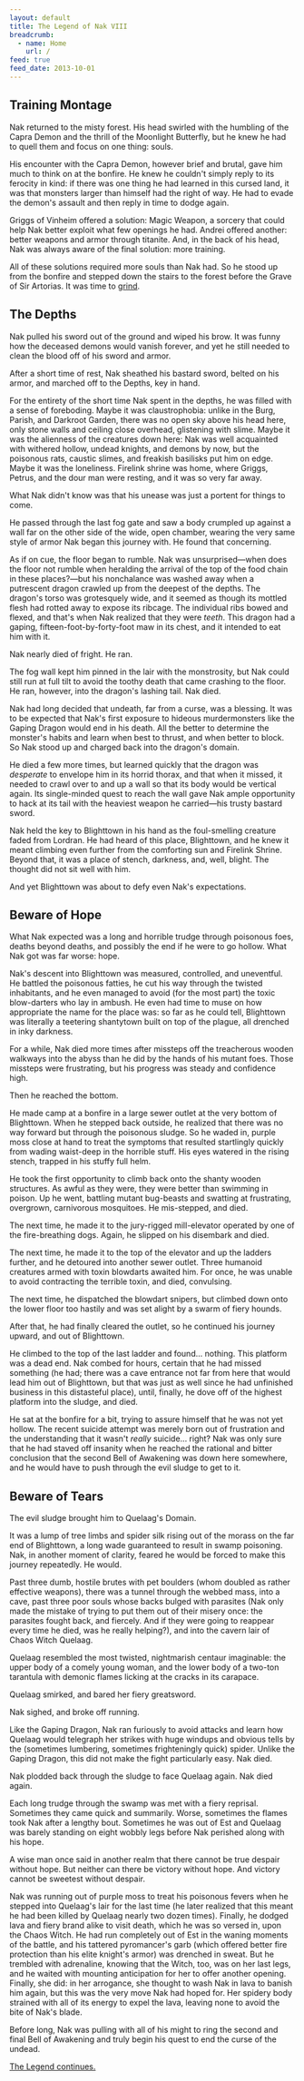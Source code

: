```yaml
---
layout: default
title: The Legend of Nak VIII
breadcrumb:
  - name: Home
    url: /
feed: true
feed_date: 2013-10-01
---
```

## Training Montage

Nak returned to the misty forest.  His head swirled with the humbling of the Capra Demon and the thrill of the Moonlight Butterfly, but he knew he had to quell them and focus on one thing: souls.

His encounter with the Capra Demon, however brief and brutal, gave him much to think on at the bonfire.  He knew he couldn't simply reply to its ferocity in kind: if there was one thing he had learned in this cursed land, it was that monsters larger than himself had the right of way.  He had to evade the demon's assault and then reply in time to dodge again.

Griggs of Vinheim offered a solution: Magic Weapon, a sorcery that could help Nak better exploit what few openings he had.  Andrei offered another: better weapons and armor through titanite.  And, in the back of his head, Nak was always aware of the final solution: more training.

All of these solutions required more souls than Nak had.  So he stood up from the bonfire and stepped down the stairs to the forest before the Grave of Sir Artorias.  It was time to [grind](http://www.youtube.com/watch?v=DP3MFBzMH2o).

## The Depths

Nak pulled his sword out of the ground and wiped his brow.  It was funny how the deceased demons would vanish forever, and yet he still needed to clean the blood off of his sword and armor.

After a short time of rest, Nak sheathed his bastard sword, belted on his armor, and marched off to the Depths, key in hand.

For the entirety of the short time Nak spent in the depths, he was filled with a sense of foreboding.  Maybe it was claustrophobia: unlike in the Burg, Parish, and Darkroot Garden, there was no open sky above his head here, only stone walls and ceiling close overhead, glistening with slime.  Maybe it was the alienness of the creatures down here: Nak was well acquainted with withered hollow, undead knights, and demons by now, but the poisonous rats, caustic slimes, and freakish basilisks put him on edge.  Maybe it was the loneliness.  Firelink shrine was home, where Griggs, Petrus, and the dour man were resting, and it was so very far away.

What Nak didn't know was that his unease was just a portent for things to come.

He passed through the last fog gate and saw a body crumpled up against a wall far on the other side of the wide, open chamber, wearing the very same style of armor Nak began this journey with.  He found that concerning.

As if on cue, the floor began to rumble.  Nak was unsurprised—when does the floor not rumble when heralding the arrival of the top of the food chain in these places?—but his nonchalance was washed away when a putrescent dragon crawled up from the deepest of the depths.  The dragon's torso was grotesquely wide, and it seemed as though its mottled flesh had rotted away to expose its ribcage.  The individual ribs bowed and flexed, and that's when Nak realized that they were *teeth*.  This dragon had a gaping, fifteen-foot-by-forty-foot maw in its chest, and it intended to eat him with it.

Nak nearly died of fright.  He ran.

The fog wall kept him pinned in the lair with the monstrosity, but Nak could still run at full tilt to avoid the toothy death that came crashing to the floor.  He ran, however, into the dragon's lashing tail.  Nak died.

Nak had long decided that undeath, far from a curse, was a blessing.  It was to be expected that Nak's first exposure to hideous murdermonsters like the Gaping Dragon would end in his death.  All the better to determine the monster's habits and learn when best to thrust, and when better to block.  So Nak stood up and charged back into the dragon's domain.

He died a few more times, but learned quickly that the dragon was *desperate* to envelope him in its horrid thorax, and that when it missed, it needed to crawl over to and up a wall so that its body would be vertical again.  Its single-minded quest to reach the wall gave Nak ample opportunity to hack at its tail with the heaviest weapon he carried—his trusty bastard sword.

Nak held the key to Blighttown in his hand as the foul-smelling creature faded from Lordran.  He had heard of this place, Blighttown, and he knew it meant climbing even further from the comforting sun and Firelink Shrine.  Beyond that, it was a place of stench, darkness, and, well, blight.  The thought did not sit well with him.

And yet Blighttown was about to defy even Nak's expectations.

## Beware of Hope

What Nak expected was a long and horrible trudge through poisonous foes, deaths beyond deaths, and possibly the end if he were to go hollow.  What Nak got was far worse: hope.

Nak's descent into Blighttown was measured, controlled, and uneventful.  He battled the poisonous fatties, he cut his way through the twisted inhabitants, and he even managed to avoid (for the most part) the toxic blow-darters who lay in ambush.  He even had time to muse on how appropriate the name for the place was: so far as he could tell, Blighttown was literally a teetering shantytown built on top of the plague, all drenched in inky darkness.

For a while, Nak died more times after missteps off the treacherous wooden walkways into the abyss than he did by the hands of his mutant foes.  Those missteps were frustrating, but his progress was steady and confidence high.

Then he reached the bottom.

He made camp at a bonfire in a large sewer outlet at the very bottom of Blighttown.  When he stepped back outside, he realized that there was no way forward but through the poisonous sludge.  So he waded in, purple moss close at hand to treat the symptoms that resulted startlingly quickly from wading waist-deep in the horrible stuff.  His eyes watered in the rising stench, trapped in his stuffy full helm.

He took the first opportunity to climb back onto the shanty wooden structures.  As awful as they were, they were better than swimming in poison.  Up he went, battling mutant bug-beasts and swatting at frustrating, overgrown, carnivorous mosquitoes.  He mis-stepped, and died.

The next time, he made it to the jury-rigged mill-elevator operated by one of the fire-breathing dogs.  Again, he slipped on his disembark and died.

The next time, he made it to the top of the elevator and up the ladders further, and he detoured into another sewer outlet.  Three humanoid creatures armed with toxin blowdarts awaited him.  For once, he was unable to avoid contracting the terrible toxin, and died, convulsing.

The next time, he dispatched the blowdart snipers, but climbed down onto the lower floor too hastily and was set alight by a swarm of fiery hounds.

After that, he had finally cleared the outlet, so he continued his journey upward, and out of Blighttown.

He climbed to the top of the last ladder and found... nothing.  This platform was a dead end.  Nak combed for hours, certain that he had missed something (he had; there was a cave entrance not far from here that would lead him out of Blighttown, but that was just as well since he had unfinished business in this distasteful place), until, finally, he dove off of the highest platform into the sludge, and died.

He sat at the bonfire for a bit, trying to assure himself that he was not yet hollow.  The recent suicide attempt was merely born out of frustration and the understanding that it wasn't *really* suicide... right?  Nak was only sure that he had staved off insanity when he reached the rational and bitter conclusion that the second Bell of Awakening was down here somewhere, and he would have to push through the evil sludge to get to it.

## Beware of Tears

The evil sludge brought him to Quelaag's Domain.

It was a lump of tree limbs and spider silk rising out of the morass on the far end of Blighttown, a long wade guaranteed to result in swamp poisoning.  Nak, in another moment of clarity, feared he would be forced to make this journey repeatedly.  He would.

Past three dumb, hostile brutes with pet boulders (whom doubled as rather effective weapons), there was a tunnel through the webbed mass, into a cave, past three poor souls whose backs bulged with parasites (Nak only made the mistake of trying to put them out of their misery once: the parasites fought back, and fiercely.  And if they were going to reappear every time he died, was he really helping?), and into the cavern lair of Chaos Witch Quelaag.

Quelaag resembled the most twisted, nightmarish centaur imaginable: the upper body of a comely young woman, and the lower body of a two-ton tarantula with demonic flames licking at the cracks in its carapace.

Quelaag smirked, and bared her fiery greatsword.

Nak sighed, and broke off running.

Like the Gaping Dragon, Nak ran furiously to avoid attacks and learn how Quelaag would telegraph her strikes with huge windups and obvious tells by the (sometimes lumbering, sometimes frighteningly quick) spider.  Unlike the Gaping Dragon, this did not make the fight particularly easy.  Nak died.

Nak plodded back through the sludge to face Quelaag again.  Nak died again.

Each long trudge through the swamp was met with a fiery reprisal.  Sometimes they came quick and summarily.  Worse, sometimes the flames took Nak after a lengthy bout.  Sometimes he was out of Est and Quelaag was barely standing on eight wobbly legs before Nak perished along with his hope.

A wise man once said in another realm that there cannot be true despair without hope.  But neither can there be victory without hope.  And victory cannot be sweetest without despair.

Nak was running out of purple moss to treat his poisonous fevers when he stepped into Quelaag's lair for the last time (he later realized that this meant he had been killed by Quelaag nearly two dozen times).  Finally, he dodged lava and fiery brand alike to visit death, which he was so versed in, upon the Chaos Witch.  He had run completely out of Est in the waning moments of the battle, and his tattered pyromancer's garb (which offered better fire protection than his elite knight's armor) was drenched in sweat.  But he trembled with adrenaline, knowing that the Witch, too, was on her last legs, and he waited with mounting anticipation for her to offer another opening.  Finally, she did: in her arrogance, she thought to wash Nak in lava to banish him again, but this was the very move Nak had hoped for.  Her spidery body strained with all of its energy to expel the lava, leaving none to avoid the bite of Nak's blade.

Before long, Nak was pulling with all of his might to ring the second and final Bell of Awakening and truly begin his quest to end the curse of the undead.

[The Legend continues.](nak-9.html)
